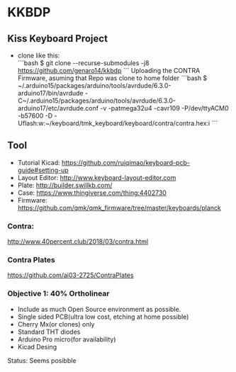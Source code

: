 # KKBDP
## Kiss Keyboard Project
+ clone like this:  
´´´bash
 $ git clone --recurse-submodules -j8 https://github.com/genaro14/kkbdp
´´´
Uploading the CONTRA Firmware, asuming that Repo was clone to home folder
´´´bash
$ ~/.arduino15/packages/arduino/tools/avrdude/6.3.0-arduino17/bin/avrdude -C~/.arduino15/packages/arduino/tools/avrdude/6.3.0-arduino17/etc/avrdude.conf -v -patmega32u4 -cavr109 -P/dev/ttyACM0 -b57600 -D -Uflash:w:~/keyboard/tmk_keyboard/keyboard/contra/contra.hex:i
´´´


## Tool
+ Tutorial Kicad: https://github.com/ruiqimao/keyboard-pcb-guide#setting-up
+ Layout Editor: http://www.keyboard-layout-editor.com
+ Plate: http://builder.swillkb.com/
+ Case: https://www.thingiverse.com/thing:4402730
+ Firmware: https://github.com/qmk/qmk_firmware/tree/master/keyboards/planck


### Contra:
http://www.40percent.club/2018/03/contra.html
### Contra Plates
https://github.com/ai03-2725/ContraPlates

### Objective 1: 40% Ortholinear
+ Include as much Open Source environment as possible.
+ Single sided PCB(ultra low cost, etching at home possible)
+ Cherry Mx(or clones) only
+ Standard THT diodes
+ Arduino Pro micro(for availability)
+ Kicad Desing


Status:
Seems posibble
